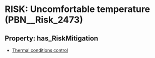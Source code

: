 # RISK: __Uncomfortable temperature__ (PBN__Risk_2473)

## Property: has_RiskMitigation

* [Thermal conditions control](PBN__Mitigation_172)

